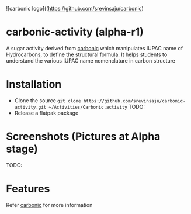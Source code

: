 ![carbonic logo]((https://github.com/srevinsaju/carbonic)

# carbonic-activity (alpha-r1)
A sugar activity derived from [carbonic](https://github.com/srevinsaju/carbonic)
which manipulates IUPAC name of Hydrocarbons, to define the structural formula.
It helps students to understand the various IUPAC name nomenclature in carbon 
structure

# Installation
* Clone the source
```git clone https://github.com/srevinsaju/carbonic-activity.git ~/Activities/Carbonic.activity```
TODO: 
* Release a flatpak package

# Screenshots (Pictures at Alpha stage)
TODO:

# Features
Refer [carbonic](https://github.com/srevinsaju/carbonic) for more information




